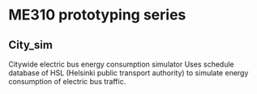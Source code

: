 # ME310 prototyping series
## City_sim
Citywide electric bus energy consumption simulator
Uses schedule database of HSL (Helsinki public transport authority) to simulate energy consumption of electric bus traffic.
